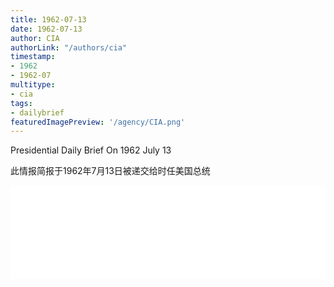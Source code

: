 ```yaml
---
title: 1962-07-13
date: 1962-07-13
author: CIA 
authorLink: "/authors/cia"
timestamp: 
- 1962
- 1962-07
multitype: 
- cia
tags: 
- dailybrief
featuredImagePreview: '/agency/CIA.png'
---
```



Presidential Daily Brief On 1962 July 13

此情报简报于1962年7月13日被递交给时任美国总统

<!--more-->





<div id="over" style="width:100%; overflow:hidden"> <iframe id="sFrame" name="sFrame" frameborder="no" border="0"  allowfullscreen marginwidth="0" scrolling="no" src = " /CIA/1962-07-13.html "  style = " position:absulute; width: 806px; top: 300;" > </iframe> </div>